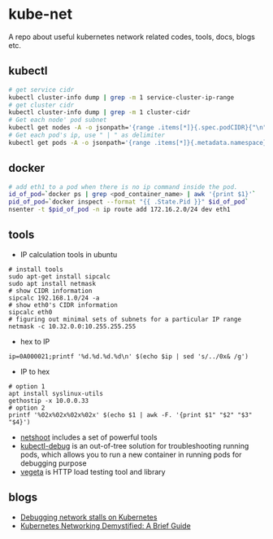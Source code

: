 # kube-net

A repo about useful kubernetes network related codes, tools, docs, blogs etc.

## kubectl

```bash
# get service cidr
kubectl cluster-info dump | grep -m 1 service-cluster-ip-range
# get cluster cidr
kubectl cluster-info dump | grep -m 1 cluster-cidr
# Get each node' pod subnet
kubectl get nodes -A -o jsonpath='{range .items[*]}{.spec.podCIDR}{"\n"}{end}'
# Get each pod's ip, use " | " as delimiter
kubectl get pods -A -o jsonpath='{range .items[*]}{.metadata.namespace}{"/"}{.metadata.name}{" | "}{.status.podIP}{"\n"}{end}'
```

## docker

```bash
# add eth1 to a pod when there is no ip command inside the pod.
id_of_pod=`docker ps | grep <pod_container_name> | awk '{print $1}'`
pid_of_pod=`docker inspect --format "{{ .State.Pid }}" $id_of_pod`
nsenter -t $pid_of_pod -n ip route add 172.16.2.0/24 dev eth1
```

## tools

* IP calculation tools in ubuntu
```shell
# install tools
sudo apt-get install sipcalc
sudo apt install netmask
# show CIDR information
sipcalc 192.168.1.0/24 -a
# show eth0's CIDR information
sipcalc eth0
# figuring out minimal sets of subnets for a particular IP range
netmask -c 10.32.0.0:10.255.255.255
```
* hex to IP
```shell
ip=0A000021;printf '%d.%d.%d.%d\n' $(echo $ip | sed 's/../0x& /g')
```
* IP to hex
```shell
# option 1
apt install syslinux-utils
gethostip -x 10.0.0.33
# option 2
printf '%02x%02x%02x%02x' $(echo $1 | awk -F. '{print $1" "$2" "$3" "$4}')
```

* [netshoot](https://github.com/nicolaka/netshoot) includes a set of powerful tools
* [kubectl-debug](https://github.com/aylei/kubectl-debug) is an out-of-tree solution for troubleshooting running pods, which allows you to run a new container in running pods for debugging purpose 
* [vegeta](https://github.com/tsenart/vegeta) is HTTP load testing tool and library


## blogs

* [Debugging network stalls on Kubernetes](https://github.blog/2019-11-21-debugging-network-stalls-on-kubernetes/)
* [Kubernetes Networking Demystified: A Brief Guide](https://www.stackrox.com/post/2020/01/kubernetes-networking-demystified/)